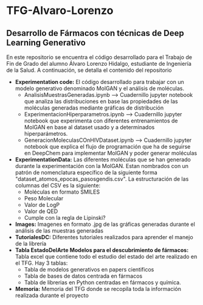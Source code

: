 # TFG-Alvaro-Lorenzo
## Desarrollo de Fármacos con técnicas de Deep Learning Generativo
En este repositorio se encuentra el código desarrollado para el Trabajo de Fin de Grado del alumno Álvaro Lorenzo Hidalgo, estudiante de Ingeniería de la Salud. A continuación, se detalla el contenido del repositorio
- **Experimentation code:** El código desarrollado para trabajar con un modelo generativo denominado MolGAN y el análisis de moléculas.
  - AnalisisMuestrasGeneradas.ipynb --> Cuadernillo jupyter notebook que analiza las distribuciones en base las propiedades de las moléculas generadas mediante gráficas de distribución
  - ExperimentacionHiperparametros.ipynb --> Cuadernillo jupyter notebook que experimenta con diferentes entrenamientos de MolGAN en base al dataset usado y a determinados hiperparámetros.
  - GeneracionMoleculasCOnHIVDataset.ipynb --> Cuadernillo jupyter notebook que explica el flujo de programación que ha de seguirse en DeepChem para implementar MolGAN y poder generar moléculas
- **ExperimentationData:** Las diferentes moléculas que se han generado durante la experimentación con la MolGAN. Estan nombrados con un patrón de nomenclatura específico de la siguiente forma "dataset_atomos_epocas_pasosgendis.csv". La estructuración de las columnas del CSV es la siguiente:
  - Moléculas en formato SMILES
  - Peso Molecular
  - Valor de LogP
  - Valor de QED
  - Cumple con la regla de Lipinski?
- **Images:** Imagenes en formato .jpg de las gráficas generadas durante el análisis de las muestras generadas
- **TutorialesDC:** Diferentes tutoriales realizados para aprender el manejo de la librería
- **Tabla EstadoDelArte Modelos para el descubrimiento de fármacos:** Tabla excel que contiene todo el estudio del estado del arte realizado en el TFG. Hay 3 tablas:
  - Tabla de modelos generativos en papers cientificos
  - Tabla de bases de datos centrada en fármacos
  - Tabla de librerias en Python centradas en fármacos y química.
- **Memoria:** Memoria del TFG donde se recopila toda la información realizada durante el proyecto
